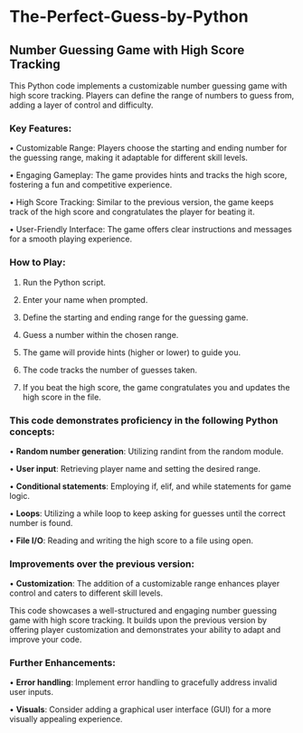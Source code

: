 # The-Perfect-Guess-by-Python

## Number Guessing Game with High Score Tracking

This Python code implements a customizable number guessing game with high score tracking. Players can define the range of numbers to guess from, adding a layer of control and difficulty.

### Key Features:

• Customizable Range: Players choose the starting and ending number for the guessing range, making it adaptable for different skill levels.

• Engaging Gameplay: The game provides hints and tracks the high score, fostering a fun and competitive experience.

• High Score Tracking: Similar to the previous version, the game keeps track of the high score and congratulates the player for beating it.

• User-Friendly Interface: The game offers clear instructions and messages for a smooth playing experience.

### How to Play:

1. Run the Python script.
   
2. Enter your name when prompted.
 
3. Define the starting and ending range for the guessing game.
 
4. Guess a number within the chosen range.
    
5. The game will provide hints (higher or lower) to guide you.
 
6. The code tracks the number of guesses taken.
   
7. If you beat the high score, the game congratulates you and updates the high score in the file.
   
### This code demonstrates proficiency in the following Python concepts:

• **Random number generation**: Utilizing randint from the random module.

• **User input**: Retrieving player name and setting the desired range.

• **Conditional statements**: Employing if, elif, and while statements for game logic.

• **Loops**: Utilizing a while loop to keep asking for guesses until the correct number is found.

• **File I/O**: Reading and writing the high score to a file using open.

### Improvements over the previous version:

• **Customization**: The addition of a customizable range enhances player control and caters to different skill levels.

This code showcases a well-structured and engaging number guessing game with high score tracking. It builds upon the previous version by offering player customization and demonstrates your ability to adapt and improve your code.

### Further Enhancements:

• **Error handling**: Implement error handling to gracefully address invalid user inputs.

• **Visuals**: Consider adding a graphical user interface (GUI) for a more visually appealing experience.
